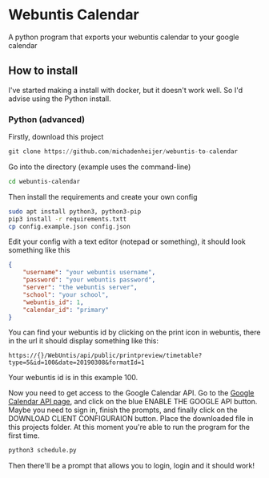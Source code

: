 # Webuntis Calendar

A python program that exports your webuntis calendar to your google calendar

## How to install

I've started making a install with docker, but it doesn't work well. So I'd advise using the Python install.

### Python (advanced)

Firstly, download this project

``` python
git clone https://github.com/michadenheijer/webuntis-to-calendar
```

Go into the directory (example uses the command-line)

```bash
cd webuntis-calendar
```

Then install the requirements and create your own config

```bash
sudo apt install python3, python3-pip
pip3 install -r requirements.txtt
cp config.example.json config.json
```

Edit your config with a text editor (notepad or something), it should look something like this

```json
{
    "username": "your webuntis username",
    "password": "your webuntis password",
    "server": "the webuntis server",
    "school": "your school",
    "webuntis_id": 1,
    "calendar_id": "primary"
}
```

You can find your webuntis id by clicking on the print icon in webuntis, there in the url it should display something like this:

```url
https://{}/WebUntis/api/public/printpreview/timetable?type=5&id=100&date=20190308&formatId=1
```

Your webuntis id is in this example 100.

Now you need to get access to the Google Calendar API.
Go to the [Google Calendar API page](https://developers.google.com/calendar/quickstart/python), and click on the blue ENABLE THE GOOGLE API button.
Maybe you need to sign in, finish the prompts, and finally click on the DOWNLOAD CLIENT CONFIGURAION button. Place the downloaded file in this projects folder. At this moment you're able to run the program for the first time.

```bash
python3 schedule.py
```

Then there'll be a prompt that allows you to login, login and it should work!
